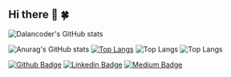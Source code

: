 ## Hi there 👋 🍀

![Dalancoder's GitHub stats](https://github-readme-stats.vercel.app/api?username=dalancoder&show_icons=true&theme=radical)

![Anurag's GitHub stats](https://github-readme-stats.vercel.app/api?username=dalancoder&show_icons=true&theme=radical)
[![Top Langs](https://github-readme-stats.vercel.app/api/top-langs/?username=dalancoder)](https://github.com/dalancoder/github-readme-stats)
![Top Langs](https://github-readme-stats.vercel.app/api/top-langs/?username=dalancoder&hide=javascript,html)
![Top Langs](https://github-readme-stats.vercel.app/api/top-langs/?username=dalancoder&layout=compact)

[![Github Badge](https://img.shields.io/badge/-Github-000?style=quare&labelColor=000&logo=Github&logoColor=white&link=link)](https://github.com/dalancoder)
[![Linkedin Badge](https://img.shields.io/badge/-Linkedin-0e76a8?style=flat-quare&labelColor=0e76a8&logo=linkedin&logoColor=white&link=link)](https://linkedin.com/in/mustafa-dalan) 
[![Medium Badge](https://img.shields.io/badge/-Medium-757575?style=flat-quare&labelColor=757575&logo=Medium&logoColor=white&link=link)](https://medium.com/@mustafadalan0)

<!--
**dalancoder/dalancoder** is a ✨ _special_ ✨ repository because its `README.md` (this file) appears on your GitHub profile.

Here are some ideas to get you started:

- 🔭 I’m currently working on ...
- 🌱 I’m currently learning ...
- 👯 I’m looking to collaborate on ...
- 🤔 I’m looking for help with ...
- 💬 Ask me about ...
- 📫 How to reach me: ...
- 😄 Pronouns: ...
- ⚡ Fun fact: ...
-->
